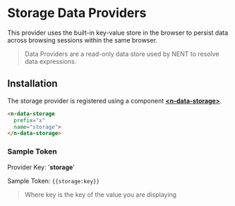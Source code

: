 # Storage Data Providers

This provider uses the built-in key-value store in the browser to persist data across browsing sessions within the same browser.

> Data Providers are a read-only data store used by NENT to resolve data expressions.

## Installation

The storage provider is registered using a component **[\<n-data-storage\>](/components/n-data-storage)**.

```html
<n-data-storage 
  prefix="x" 
  name="storage">
</n-data-storage>
```

### Sample Token

Provider Key: '**storage**'

Sample Token: `{{storage:key}}`

> Where key is the key of the value you are displaying